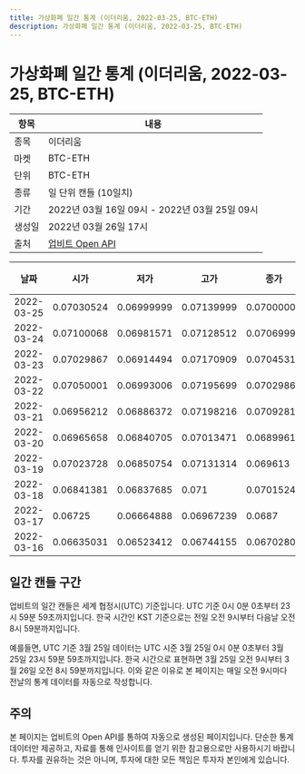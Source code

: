 ```yaml
---
title: 가상화폐 일간 통계 (이더리움, 2022-03-25, BTC-ETH)
description: 가상화폐 일간 통계 (이더리움, 2022-03-25, BTC-ETH)
---
```


가상화폐 일간 통계 (이더리움, 2022-03-25, BTC-ETH)
===

|항목|내용|
|--|--|
|종목|이더리움|
|마켓|BTC-ETH|
|단위|BTC-ETH|
|종류|일 단위 캔들 (10일치)|
|기간|2022년 03월 16일 09시 - 2022년 03월 25일 09시|
|생성일|2022년 03월 26일 17시|
|출처|[업비트 Open API](https://docs.upbit.com)|


|날짜|시가|저가|고가|종가|비고|
|--|--|--|--|--|--|
|2022-03-25|0.07030524|0.06999999|0.07139999|0.07000002|    |
|2022-03-24|0.07100068|0.06981571|0.07128512|0.07069999|    |
|2022-03-23|0.07029867|0.06914494|0.07170909|0.07045319|    |
|2022-03-22|0.07050001|0.06993006|0.07195699|0.07029867|    |
|2022-03-21|0.06956212|0.06886372|0.07198216|0.07092813|    |
|2022-03-20|0.06965658|0.06840705|0.07013471|0.06899611|    |
|2022-03-19|0.07023728|0.06850754|0.07131314|0.069613|    |
|2022-03-18|0.06841381|0.06837685|0.071|0.07015248|    |
|2022-03-17|0.06725|0.06664888|0.06967239|0.0687|    |
|2022-03-16|0.06635031|0.06523412|0.06744155|0.06702801|    |


일간 캔들 구간
---
업비트의 일간 캔들은 세계 협정시(UTC) 기준입니다. 
UTC 기준 0시 0분 0초부터 23시 59분 59초까지입니다. 
한국 시간인 KST 기준으로는 전일 오전 9시부터 다음날 오전 8시 59분까지입니다. 


예를들면, UTC 기준 3월 25일 데이터는 UTC 시준 3월 25일 0시 0분 0초부터 3월 25일 23시 59분 59초까지입니다. 
한국 시간으로 표현하면 3월 25일 오전 9시부터 3월 26일 오전 8시 59분까지입니다. 
이와 같은 이유로 본 페이지는 매일 오전 9시마다 전날의 통계 데이터를 자동으로 작성합니다. 


주의
---


본 페이지는 업비트의 Open API를 통하여 자동으로 생성된 페이지입니다. 
단순한 통계 데이터만 제공하고, 자료를 통해 인사이트를 얻기 위한 참고용으로만 사용하시기 바랍니다. 
투자를 권유하는 것은 아니며, 투자에 대한 모든 책임은 투자자 본인에게 있습니다. 

